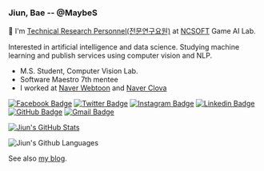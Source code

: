 ### Jiun, Bae -- @MaybeS

👋 I'm [Technical Research Personnel(전문연구요원)](https://www.rndjm.or.kr) at [NCSOFT](https://kr.ncsoft.com) Game AI Lab.

Interested in artificial intelligence and data science. Studying machine learning and publish services using computer vision and NLP.

- M.S. Student, Computer Vision Lab.
- Software Maestro 7th mentee
- I worked at [Naver Webtoon](https://webtoonscorp.com) and [Naver Clova](https://clova.ai)

[![Facebook Badge](https://img.shields.io/badge/-Facebook-3b5998?style=flat-square&logo=facebook&logoColor=white&link=https://www.facebook.com/MayTryArk/)](https://www.facebook.com/utilforever/)
[![Twitter Badge](https://img.shields.io/badge/-Twitter-00acee?style=flat-square&logo=twitter&logoColor=white&link=https://twitter.com/utilforever/)](https://twitter.com/maytryark/)
[![Instagram Badge](https://img.shields.io/badge/-Instagram-8a3ab9?style=flat-square&logo=Instagram&logoColor=white&link=http://instagram.com/bae.jiun)](http://instagram.com/bae.jiun)
[![Linkedin Badge](https://img.shields.io/badge/-LinkedIn-0e76a8?style=flat-square&logo=Linkedin&logoColor=white&link=https://www.linkedin.com/in/chan-ho-ohk-3a902a80/)](https://www.linkedin.com/in/jiun-bae/)
[![GitHub Badge](https://img.shields.io/badge/-GitHub-333?style=flat-square&logo=GitHub&logoColor=white&link=https://www.github.com/MaybeS)](https://www.github.com/MaybeS)
[![Gmail Badge](https://img.shields.io/badge/-Gmail-B23121?style=flat-square&logo=Gmail&logoColor=white&link=mailto:utilForever@gmail.com)](mailto:jiunbae.dev@gmail.com)

[![Jiun's GitHub Stats](https://github-readme-stats.vercel.app/api?username=MaybeS)](https://github.com/MaybeS/MaybeS)

![Jiun's Github Languages](https://github-readme-stats.vercel.app/api/top-langs/?username=MaybeS&theme=blue-green)

See also [my blog](https://blog.jiun.dev/about).
